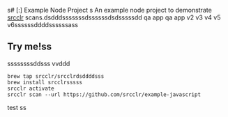 s# [:] Example Node Project
s
An example node project to demonstrate [srcclr](https://www.srcclr.com) scans.dsdddsssssssdssssssdsdsssssdd qa app qa app v2 v3 v4 v5 v6ssssssddddssssssass

## Try me!ss
ssssssssddsss
vvddd
```
brew tap srcclr/srcclrdsddddsss
brew install srcclrsssss
srcclr activate
srcclr scan --url https://github.com/srcclr/example-javascript
```
test
ss
